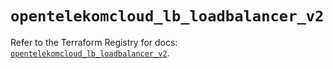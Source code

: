 # `opentelekomcloud_lb_loadbalancer_v2`

Refer to the Terraform Registry for docs: [`opentelekomcloud_lb_loadbalancer_v2`](https://registry.terraform.io/providers/opentelekomcloud/opentelekomcloud/1.36.40/docs/resources/lb_loadbalancer_v2).
